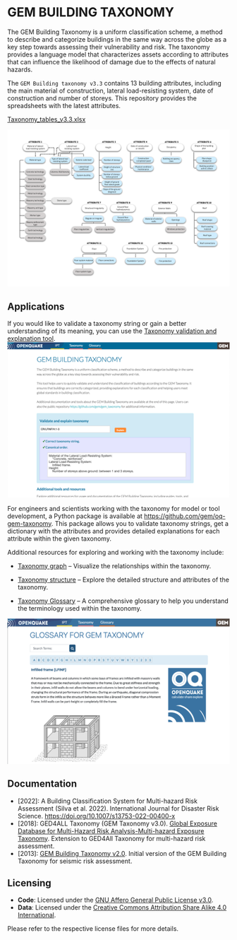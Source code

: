 # GEM BUILDING TAXONOMY

The GEM Building Taxonomy is a uniform classification scheme, a method to describe and categorize buildings in the same way across the globe as a key step towards assessing their vulnerability and risk. The taxonomy provides a language model that characterizes assets according to attributes that can influence the likelihood of damage due to the effects of natural hazards.

The `GEM Building taxonomy v3.3` contains 13 building attributes, including the main material of construction, lateral load-resisting system, date of construction and number of storeys. This repository provides the spreadsheets with the latest attributes.


[Taxonomy_tables_v3.3.xlsx](./Taxonomy_tables_v3.3.xlsx)


![taxonomy_v3.3](figures/taxonomy_v3.3.png)

## Applications

If you would like to validate a taxonomy string or gain a better understanding of its meaning, you can use the [Taxonomy validation and explanation tool](https://tools.openquake.org/taxonomy/).
![Taxonomy tool](figures/taxonomy_tool.png)

For engineers and scientists working with the taxonomy for model or tool development, a Python package is available at https://github.com/gem/oq-gem-taxonomy. This package allows you to validate taxonomy strings, get a dictionary with the attributes and provides detailed explanations for each attribute within the given taxonomy.

Additional resources for exploring and working with the taxonomy include:

- [Taxonomy graph](https://tools.openquake.org/taxonomy/graph) – Visualize the relationships within the taxonomy.

- [Taxonomy structure](https://tools.openquake.org/taxonomy/structure/attribute/) – Explore the detailed structure and attributes of the taxonomy.

- [Taxonomy Glossary](https://taxonomy.openquake.org/) – A comprehensive glossary to help you understand the terminology used within the taxonomy.

![taxonomy_glossary](figures/glossary-lfinf.png)


## Documentation

- [2022]: A Building Classification System for Multi-hazard Risk Assessment (Silva et al. 2022). International Journal for Disaster Risk Science. https://doi.org/10.1007/s13753-022-00400-x
- [2018]: GED4ALL Taxonomy (GEM Taxonomy v3.0). [Global Exposure Database for Multi-Hazard Risk Analysis-Multi-hazard Exposure Taxonomy](https://www.globalquakemodel.org/gempublications/global-exposure-database-for-multi-hazard-risk-analysis-multi-hazard-exposure-taxonomy). Extension to GED4All Taxonomy for multi-hazard risk assessment.
- [2013]: [GEM Building Taxonomy v2.0](https://www.globalquakemodel.org/gempublications/gem-building-taxonomy-version-2.0). Initial version of the GEM Building Taxonomy for seismic risk assessment.

## Licensing

- **Code**: Licensed under the [GNU Affero General Public License v3.0](./LICENSE).
- **Data**: Licensed under the [Creative Commons Attribution Share Alike 4.0 International](./DATA_LICENSE).

Please refer to the respective license files for more details.
